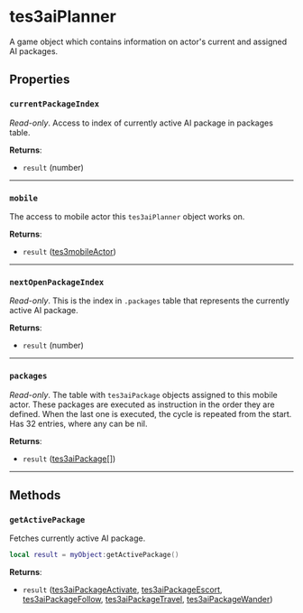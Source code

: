 # tes3aiPlanner
<div class="search_terms" style="display: none">tes3aiplanner, aiplanner</div>

<!---
	This file is autogenerated. Do not edit this file manually. Your changes will be ignored.
	More information: https://github.com/MWSE/MWSE/tree/master/docs
-->

A game object which contains information on actor's current and assigned AI packages.

## Properties

### `currentPackageIndex`
<div class="search_terms" style="display: none">currentpackageindex</div>

*Read-only*. Access to index of currently active AI package in packages table.

**Returns**:

* `result` (number)

***

### `mobile`
<div class="search_terms" style="display: none">mobile</div>

The access to mobile actor this `tes3aiPlanner` object works on.

**Returns**:

* `result` ([tes3mobileActor](../types/tes3mobileActor.md))

***

### `nextOpenPackageIndex`
<div class="search_terms" style="display: none">nextopenpackageindex</div>

*Read-only*. This is the index in `.packages` table that represents the currently active AI package.

**Returns**:

* `result` (number)

***

### `packages`
<div class="search_terms" style="display: none">packages</div>

*Read-only*. The table with `tes3aiPackage` objects assigned to this mobile actor. These packages are executed as instruction in the order they are defined. When the last one is executed, the cycle is repeated from the start. Has 32 entries, where any can be nil.

**Returns**:

* `result` ([tes3aiPackage](../types/tes3aiPackage.md)[])

***

## Methods

### `getActivePackage`
<div class="search_terms" style="display: none">getactivepackage, activepackage</div>

Fetches currently active AI package.

```lua
local result = myObject:getActivePackage()
```

**Returns**:

* `result` ([tes3aiPackageActivate](../types/tes3aiPackageActivate.md), [tes3aiPackageEscort](../types/tes3aiPackageEscort.md), [tes3aiPackageFollow](../types/tes3aiPackageFollow.md), [tes3aiPackageTravel](../types/tes3aiPackageTravel.md), [tes3aiPackageWander](../types/tes3aiPackageWander.md))

